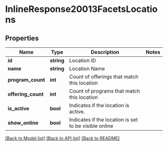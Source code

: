# InlineResponse20013FacetsLocations

## Properties
Name | Type | Description | Notes
------------ | ------------- | ------------- | -------------
**id** | **string** | Location ID | 
**name** | **string** | Location Name | 
**program_count** | **int** | Count of offerings that match this location | 
**offering_count** | **int** | Count of programs that match this location | 
**is_active** | **bool** | Indicates if the location is active. | 
**show_online** | **bool** | Indicates if the location is set to be visible online | 

[[Back to Model list]](../README.md#documentation-for-models) [[Back to API list]](../README.md#documentation-for-api-endpoints) [[Back to README]](../README.md)


